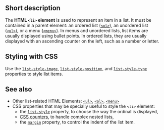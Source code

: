 ## Short description

The **HTML `<li>` element** is used to represent an item in a list. It
must be contained in a parent element: an ordered list
([`<ol>`](/en-US/docs/Web/HTML/Element/ol)),
an unordered list
([`<ul>`](/en-US/docs/Web/HTML/Element/ul)),
or a menu
([`<menu>`](/en-US/docs/Web/HTML/Element/menu)).
In menus and unordered lists, list items are usually displayed using
bullet points. In ordered lists, they are usually displayed with an
ascending counter on the left, such as a number or letter.

## Styling with CSS

Use the
[`list-style-image`](/en-US/docs/Web/CSS/list-style-image),
[`list-style-position`](/en-US/docs/Web/CSS/list-style-position), and
[`list-style-type`](/en-US/docs/Web/CSS/list-style-type)
properties to style list items.

## See also

- Other list-related HTML Elements:
  [`<ul>`](/en-US/docs/Web/HTML/Element/ul),
  [`<ol>`](/en-US/docs/Web/HTML/Element/ol),
  [`<menu>`](/en-US/docs/Web/HTML/Element/menu)
- CSS properties that may be specially useful to style the `<li>`
  element:
  - the [`list-style`](/en-US/docs/Web/CSS/list-style)
    property, to choose the way the ordinal is displayed,
  - [CSS counters](/en-US/docs/Web/CSS/CSS_Lists_and_Counters/Using_CSS_counters),
    to handle complex nested lists,
  - the [`margin`](/en-US/docs/Web/CSS/margin) property, to control the indent of the list item.
